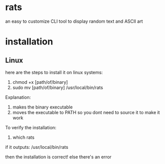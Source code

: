 # rats
an easy to customize CLI tool to display random text and ASCII art

# installation
## Linux
here are the steps to install it on linux systems:
1. chmod +x [path/of/binary]
2. sudo mv [path/of/binary] /usr/local/bin/rats

Explanation:
1. makes the binary executable
2. moves the executable to PATH so you dont need to source it to make it work

To verify the installation:
1. which rats

if it outputs:
/usr/local/bin/rats

then the installation is correct!
else there's an error